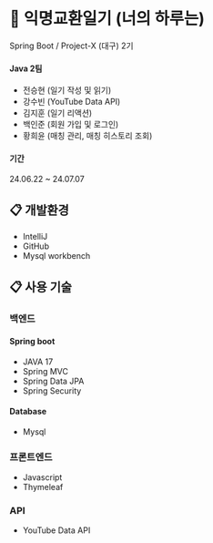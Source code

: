# 📖 익명교환일기 (너의 하루는)
Spring Boot / Project-X (대구) 2기 <br>
#### Java 2팀
* 전승현 (일기 작성 및 읽기)
* 강수빈 (YouTube Data API)
* 김지훈 (일기 리액션)
* 백인준 (회원 가입 및 로그인)
* 황희윤 (매칭 관리, 매칭 히스토리 조회)

#### 기간
24.06.22 ~ 24.07.07

## :clipboard: 개발환경
* IntelliJ
* GitHub
* Mysql workbench

## :clipboard: 사용 기술
### 백엔드
#### Spring boot
* JAVA 17
* Spring MVC
* Spring Data JPA
* Spring Security

#### Database
* Mysql
  
### 프론트엔드
* Javascript
* Thymeleaf

### API
* YouTube Data API
